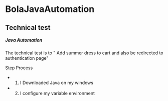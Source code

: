 # BolaJavaAutomation

 ## Technical test
 
 ##### Java Automation 
 
 The technical test is to " Add summer dress to cart and also be redirected to authentication page"  
 
 Step Process
 
 * 1. I Downloaded Java on my windows

 * 2. I configure my variable environment

